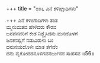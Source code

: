 +++
title = "೦೫೬ ಎನೆ ಕಳಿಙ್ಗಾದಿಗಳು"

+++
ಎನೆ ಕಳಿಂಗಾದಿಗಳು ತಂತ  
ಮ್ಮನುಮತವ ಹೇಳಿದರು ಕೌರವ  
ಜನಪನವರಿಗೆ ಕೇಡ ನಿಶ್ಚೈಸಿದನು ಮನದೊಳಗೆ   
ಜನಕನಲ್ಲಿಗೆ ನಡುವಿರುಳು ಬಂ  
ದನುನಯದೊಳೀ ಮಾತ ತೆಗೆದೆಂ  
ದನು ವೃಕೋದರನೂಳಿಗವನರ್ಜುನನ ಸಾಹಸವ     ॥56॥